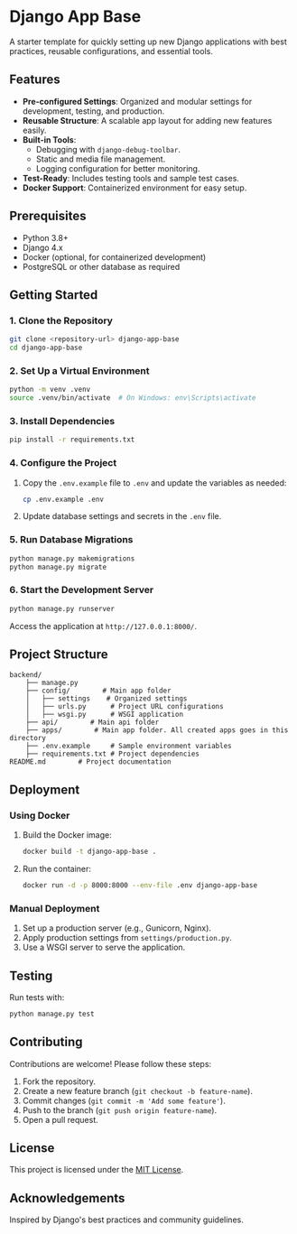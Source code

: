 # Django App Base

A starter template for quickly setting up new Django applications with best practices, reusable configurations, and essential tools.

## Features

- **Pre-configured Settings**: Organized and modular settings for development, testing, and production.
- **Reusable Structure**: A scalable app layout for adding new features easily.
- **Built-in Tools**:
  - Debugging with `django-debug-toolbar`.
  - Static and media file management.
  - Logging configuration for better monitoring.
- **Test-Ready**: Includes testing tools and sample test cases.
- **Docker Support**: Containerized environment for easy setup.

## Prerequisites

- Python 3.8+
- Django 4.x
- Docker (optional, for containerized development)
- PostgreSQL or other database as required

## Getting Started

### 1. Clone the Repository

```bash
git clone <repository-url> django-app-base
cd django-app-base
```

### 2. Set Up a Virtual Environment

```bash
python -m venv .venv
source .venv/bin/activate  # On Windows: env\Scripts\activate
```

### 3. Install Dependencies

```bash
pip install -r requirements.txt
```

### 4. Configure the Project

1. Copy the `.env.example` file to `.env` and update the variables as needed:
   ```bash
   cp .env.example .env
   ```
2. Update database settings and secrets in the `.env` file.

### 5. Run Database Migrations

```bash
python manage.py makemigrations
python manage.py migrate
```

### 6. Start the Development Server

```bash
python manage.py runserver
```

Access the application at `http://127.0.0.1:8000/`.

## Project Structure

```plaintext
backend/
    ├── manage.py
    ├── config/        # Main app folder
    │   ├── settings    # Organized settings
    │   ├── urls.py      # Project URL configurations
    │   ├── wsgi.py      # WSGI application
    ├── api/        # Main api folder
    ├── apps/        # Main app folder. All created apps goes in this directory
    ├── .env.example     # Sample environment variables
    ├── requirements.txt # Project dependencies
README.md        # Project documentation
```

## Deployment

### Using Docker

1. Build the Docker image:
   ```bash
   docker build -t django-app-base .
   ```
2. Run the container:
   ```bash
   docker run -d -p 8000:8000 --env-file .env django-app-base
   ```

### Manual Deployment

1. Set up a production server (e.g., Gunicorn, Nginx).
2. Apply production settings from `settings/production.py`.
3. Use a WSGI server to serve the application.

## Testing

Run tests with:

```bash
python manage.py test
```

## Contributing

Contributions are welcome! Please follow these steps:

1. Fork the repository.
2. Create a new feature branch (`git checkout -b feature-name`).
3. Commit changes (`git commit -m 'Add some feature'`).
4. Push to the branch (`git push origin feature-name`).
5. Open a pull request.

## License

This project is licensed under the [MIT License](LICENSE).

## Acknowledgements

Inspired by Django's best practices and community guidelines.
